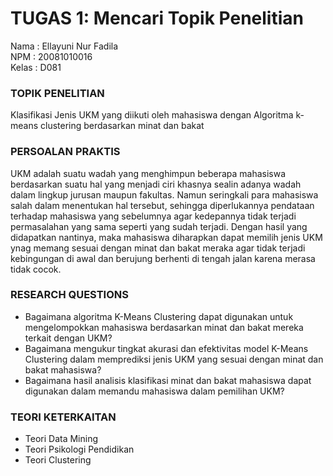 # TUGAS 1: Mencari Topik Penelitian
Nama    : Ellayuni Nur Fadila <br>
NPM     : 20081010016 <br>
Kelas   : D081 <br>

### TOPIK PENELITIAN
Klasifikasi Jenis UKM yang diikuti oleh mahasiswa dengan Algoritma k-means clustering berdasarkan minat dan bakat

### PERSOALAN PRAKTIS
UKM adalah suatu wadah yang menghimpun beberapa mahasiswa berdasarkan suatu hal yang menjadi ciri khasnya sealin adanya wadah dalam lingkup jurusan maupun fakultas. Namun seringkali para mahasiswa salah dalam menentukan hal tersebut, sehingga diperlukannya pendataan terhadap mahasiswa yang sebelumnya agar kedepannya tidak terjadi permasalahan yang sama seperti yang sudah terjadi. Dengan hasil yang didapatkan nantinya, maka mahasiswa diharapkan dapat memilih jenis UKM ynag memang sesuai dengan minat dan bakat meraka agar tidak terjadi kebingungan di awal dan berujung berhenti di tengah jalan karena merasa tidak cocok.

### RESEARCH QUESTIONS
- Bagaimana algoritma K-Means Clustering dapat digunakan untuk mengelompokkan mahasiswa berdasarkan minat dan bakat mereka terkait dengan UKM?
- Bagaimana mengukur tingkat akurasi dan efektivitas model K-Means Clustering dalam memprediksi jenis UKM yang sesuai dengan minat dan bakat mahasiswa?
- Bagaimana hasil analisis klasifikasi minat dan bakat mahasiswa dapat digunakan dalam memandu mahasiswa dalam pemilihan UKM?

### TEORI KETERKAITAN
- Teori Data Mining
- Teori Psikologi Pendidikan
- Teori Clustering
